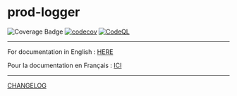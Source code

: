 # prod-logger

![Coverage Badge](https://img.shields.io/endpoint?url=https://gist.githubusercontent.com/LeonardoDaFonsecaEsteves/6efb09a5572ada0bac3126f346d76e32/raw/prod-logger__heads_main.json) [![codecov](https://codecov.io/gh/LeonardoDaFonsecaEsteves/prod-logger/branch/main/graph/badge.svg?token=5QTMF25PCI)](https://codecov.io/gh/LeonardoDaFonsecaEsteves/prod-logger) [![CodeQL](https://github.com/LeonardoDaFonsecaEsteves/prod-logger/actions/workflows/codeql-analysis.yml/badge.svg)](https://github.com/LeonardoDaFonsecaEsteves/prod-logger/actions/workflows/codeql-analysis.yml)
***

For documentation in English : [HERE](DOCEN.md)

Pour la documentation en Français : [ICI](DOCFR.md)

****

[CHANGELOG](CHANGELOG.md)
